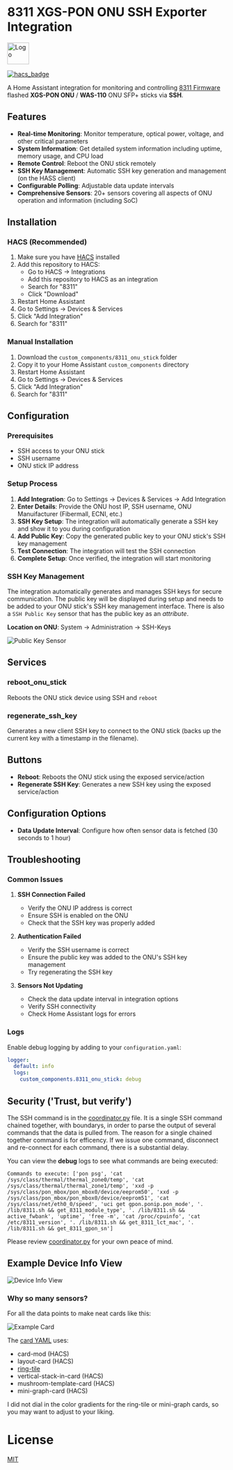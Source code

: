 # 8311 XGS-PON ONU SSH Exporter Integration
<img src="./assets/logo.png" alt="Logo" width="50"/>

[![hacs_badge](https://img.shields.io/badge/HACS-Custom-orange.svg)](https://github.com/custom-components/hacs)

A Home Assistant integration for monitoring and controlling [8311 Firmware](https://github.com/djGrrr/8311-was-110-firmware-builder) 
flashed __XGS-PON ONU__ / __WAS-110__ ONU SFP+ sticks via __SSH__.

## Features

- **Real-time Monitoring**: Monitor temperature, optical power, voltage, and other critical parameters
- **System Information**: Get detailed system information including uptime, memory usage, and CPU load
- **Remote Control**: Reboot the ONU stick remotely
- **SSH Key Management**: Automatic SSH key generation and management (on the HASS client)
- **Configurable Polling**: Adjustable data update intervals
- **Comprehensive Sensors**: 20+ sensors covering all aspects of ONU operation and information (including SoC)

## Installation

### HACS (Recommended)

1. Make sure you have [HACS](https://hacs.xyz/) installed
2. Add this repository to HACS:
   - Go to HACS → Integrations
   - Add this repository to HACS as an integration
   - Search for "8311"
   - Click "Download"
3. Restart Home Assistant
4. Go to Settings → Devices & Services
5. Click "Add Integration"
6. Search for "8311"

### Manual Installation

1. Download the `custom_components/8311_onu_stick` folder
2. Copy it to your Home Assistant `custom_components` directory
3. Restart Home Assistant
4. Go to Settings → Devices & Services
5. Click "Add Integration"
6. Search for "8311"

## Configuration

### Prerequisites

- SSH access to your ONU stick
- SSH username
- ONU stick IP address

### Setup Process

1. **Add Integration**: Go to Settings → Devices & Services → Add Integration
2. **Enter Details**: Provide the ONU host IP, SSH username, ONU Manuifacturer (Fibermall, ECNI, etc.)
3. **SSH Key Setup**: The integration will automatically generate a SSH key and show it to you during configuration
4. **Add Public Key**: Copy the generated public key to your ONU stick's SSH key management
5. **Test Connection**: The integration will test the SSH connection
6. **Complete Setup**: Once verified, the integration will start monitoring

### SSH Key Management

The integration automatically generates and manages SSH keys for secure communication. 
The public key will be displayed during setup and needs to be added to your ONU stick's SSH key management interface. 
There is also a `SSH Public Key` sensor that has the public key as an _attribute_.

**Location on ONU**: System → Administration → SSH-Keys

![Public Key Sensor](./assets/pub_key-sensor.png)

## Services

### reboot_onu_stick
Reboots the ONU stick device using SSH and `reboot`

### regenerate_ssh_key
Generates a new client SSH key to connect to the ONU stick (backs up the current key with a timestamp in the filename).

## Buttons

- **Reboot**: Reboots the ONU stick using the exposed service/action
- **Regenerate SSH Key**: Generates a new SSH key using the exposed service/action

## Configuration Options

- **Data Update Interval**: Configure how often sensor data is fetched (30 seconds to 1 hour)

## Troubleshooting

### Common Issues

1. **SSH Connection Failed**
   - Verify the ONU IP address is correct
   - Ensure SSH is enabled on the ONU
   - Check that the SSH key was properly added

2. **Authentication Failed**
   - Verify the SSH username is correct
   - Ensure the public key was added to the ONU's SSH key management
   - Try regenerating the SSH key

3. **Sensors Not Updating**
   - Check the data update interval in integration options
   - Verify SSH connectivity
   - Check Home Assistant logs for errors

### Logs

Enable debug logging by adding to your `configuration.yaml`:

```yaml
logger:
  default: info
  logs:
    custom_components.8311_onu_stick: debug
``` 

## Security ('Trust, but verify')
The SSH command is in the [coordinator.py](./custom_components/8311_onu_stick/coordinator.py) file. It is a single SSH command chained together, with boundarys, in order to parse the output of several commands that the data is pulled from. The reason for a single chained together command is for efficency. If we issue one command, disconnect and re-connect for each command, there is a substantial delay.

You can view the __debug__ logs to see what commands are being executed:
```log
Commands to execute: ['pon psg', 'cat /sys/class/thermal/thermal_zone0/temp', 'cat /sys/class/thermal/thermal_zone1/temp', 'xxd -p /sys/class/pon_mbox/pon_mbox0/device/eeprom50', 'xxd -p /sys/class/pon_mbox/pon_mbox0/device/eeprom51', 'cat /sys/class/net/eth0_0/speed', 'uci get gpon.ponip.pon_mode', '. /lib/8311.sh && get_8311_module_type', '. /lib/8311.sh && active_fwbank', 'uptime', 'free -m', 'cat /proc/cpuinfo', 'cat /etc/8311_version', '. /lib/8311.sh && get_8311_lct_mac', '. /lib/8311.sh && get_8311_gpon_sn']
```

Please review [coordinator.py](./custom_components/8311_onu_stick/coordinator.py) for your own peace of mind.

## Example Device Info View
![Device Info View](./assets/device-info.png)

### Why so many sensors?
For all the data points to make neat cards like this:

![Example Card](./assets/ring-tile_example.png)


The [card YAML](./examples/ring-tile.yaml) uses:
- card-mod (HACS)
- layout-card (HACS)
- [ring-tile](https://github.com/neponn/ring-tile-card)
- vertical-stack-in-card (HACS)
- mushroom-template-card (HACS)
- mini-graph-card (HACS)

I did not dial in the color gradients for the ring-tile or mini-graph cards, so you may want to adjust to your liking.

# License

[MIT](./LICENSE)